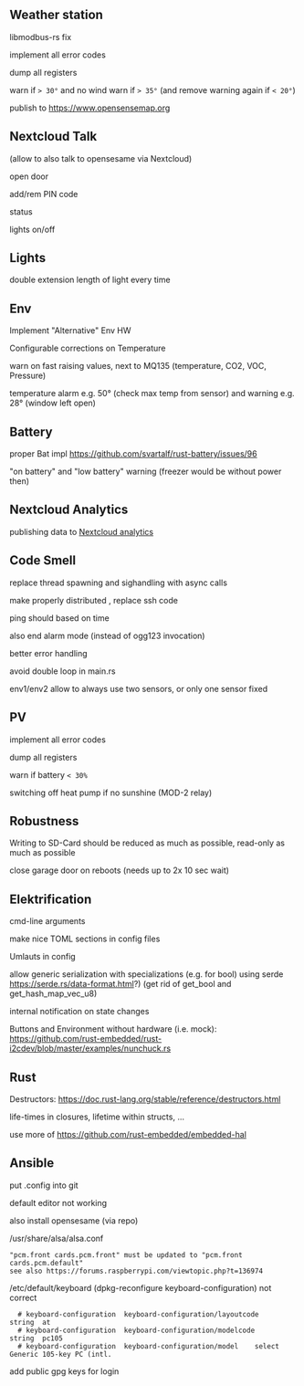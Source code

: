 ## Weather station

libmodbus-rs fix

implement all error codes

dump all registers

warn if `> 30°` and no wind
warn if `> 35°`
(and remove warning again if `< 20°`)

publish to https://www.opensensemap.org


## Nextcloud Talk

(allow to also talk to opensesame via Nextcloud)

open door

add/rem PIN code

status

lights on/off


## Lights

double extension length of light every time


## Env

Implement "Alternative" Env HW

Configurable corrections on Temperature

warn on fast raising values, next to MQ135 (temperature, CO2, VOC, Pressure)

temperature alarm e.g. 50° (check max temp from sensor) and warning  e.g. 28° (window left open)


## Battery

proper Bat impl https://github.com/svartalf/rust-battery/issues/96

"on battery" and "low battery" warning (freezer would be without power then)


## Nextcloud Analytics

publishing data to [Nextcloud analytics](https://github.com/Rello/analytics/wiki/API#data-add)


## Code Smell

replace thread spawning and sighandling with async calls

make properly distributed , replace ssh code

ping should based on time

also end alarm mode (instead of ogg123 invocation)

better error handling

avoid double loop in main.rs

env1/env2 allow to always use two sensors, or only one sensor fixed


## PV

implement all error codes

dump all registers

warn if battery `< 30%`

switching off heat pump if no sunshine (MOD-2 relay)


## Robustness

Writing to SD-Card should be reduced as much as possible, read-only as much as possible

close garage door on reboots (needs up to 2x 10 sec wait)


## Elektrification

cmd-line arguments

make nice TOML sections in config files

Umlauts in config

allow generic serialization with specializations (e.g. for bool) using serde https://serde.rs/data-format.html?) (get rid of get_bool and get_hash_map_vec_u8)

internal notification on state changes

Buttons and Environment without hardware (i.e. mock): https://github.com/rust-embedded/rust-i2cdev/blob/master/examples/nunchuck.rs


## Rust

Destructors: https://doc.rust-lang.org/stable/reference/destructors.html

life-times in closures, lifetime within structs, ...

use more of https://github.com/rust-embedded/embedded-hal


## Ansible

put .config into git

default editor not working

also install opensesame (via repo)

/usr/share/alsa/alsa.conf

	"pcm.front cards.pcm.front" must be updated to "pcm.front cards.pcm.default"
	see also https://forums.raspberrypi.com/viewtopic.php?t=136974

/etc/default/keyboard (dpkg-reconfigure keyboard-configuration) not correct

	  # keyboard-configuration  keyboard-configuration/layoutcode       string  at
	  # keyboard-configuration  keyboard-configuration/modelcode        string  pc105
	  # keyboard-configuration  keyboard-configuration/model    select  Generic 105-key PC (intl.

add public gpg keys for login
